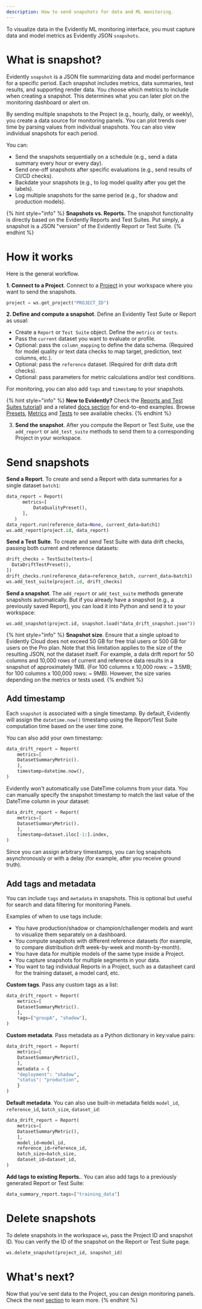 ```yaml
---
description: How to send snapshots for data and ML monitoring.
---   
```


To visualize data in the Evidently ML monitoring interface, you must capture data and model metrics as Evidently JSON `snapshots`. 

# What is snapshot?

Evidently `snapshot` is a JSON file summarizing data and model performance for a specific period. Each snapshot includes metrics, data summaries, test results, and supporting render data. You choose which metrics to include when creating a snapshot. This determines what you can later plot on the monitoring dashboard or alert on. 

By sending multiple snapshots to the Project (e.g., hourly, daily, or weekly), you create a data source for monitoring panels. You can plot trends over time by parsing values from individual snapshots. You can also view individual snapshots for each period.

You can:
* Send the snapshots sequentially on a schedule (e.g., send a data summary every hour or every day).
* Send one-off snapshots after specific evaluations (e.g., send results of CI/CD checks).
* Backdate your snapshots (e.g., to log model quality after you get the labels).
* Log multiple snapshots for the same period (e.g., for shadow and production models).

{% hint style="info" %}
**Snapshots vs. Reports.** The snapshot functionality is directly based on the Evidently Reports and Test Suites. Put simply, a snapshot is a JSON "version" of the Evidently Report or Test Suite. 
{% endhint %}

# How it works

Here is the general workflow.

**1. Connect to a Project**. Connect to a [Project](add_project.md) in your workspace where you want to send the snapshots.

```python
project = ws.get_project("PROJECT_ID")
```

**2. Define and compute a snapshot**. Define an Evidently Test Suite or Report as usual:
* Create a `Report` or `Test Suite` object. Define the `metrics` or `tests`.
* Pass the `current` dataset you want to evaluate or profile.
* Optional: pass the `column_mapping` to define the data schema. (Required for model quality or text data checks to map target, prediction, text columns, etc.).
* Optional: pass the `reference` dataset. (Required for drift data drift checks).
* Optional: pass parameters for metric calculations and/or test conditions.

For monitoring, you can also add `tags` and `timestamp` to your snapshots. 

{% hint style="info" %}
**New to Evidently?** Check the [Reports and Test Suites tutorial](../get-started/tutorial.md)) and a related [docs section](../tests-and-reports/) for end-to-end examples.  Browse [Presets](../presets/all-presets.md), [Metrics](../reference/all-metrics.md) and [Tests](../reference/all-tests.md) to see available checks.
{% endhint %}

3. **Send the snapshot**. After you compute the Report or Test Suite, use the `add_report` or `add_test_suite` methods to send them to a corresponding Project in your workspace.

# Send snapshots

**Send a Report**. To create and send a Report with data summaries for a single dataset `batch1`:

```python
data_report = Report(
      metrics=[
          DataQualityPreset(),
      ],
   )
data_report.run(reference_data=None, current_data=batch1)
ws.add_report(project.id, data_report)
```

**Send a Test Suite**. To create and send Test Suite with data drift checks, passing both current and reference datasets:

```python
drift_checks = TestSuite(tests=[
  DataDriftTestPreset(),
])
drift_checks.run(reference_data=reference_batch, current_data=batch1)
ws.add_test_suite(project.id, drift_checks)
```

**Send a snapshot**. The `add_report` or `add_test_suite` methods generate snapshots automatically. But if you already have a snapshot (e.g., a previously saved Report), you can load it into Python and send it to your workspace:

```
ws.add_snapshot(project.id, snapshot.load("data_drift_snapshot.json"))
```

{% hint style="info" %}
**Snapshot size**. Ensure that a single upload to Evidently Cloud does not exceed 50 GB for free trial users or 500 GB for users on the Pro plan. Note that this limitation applies to the size of the resulting JSON, not the dataset itself. For example, a data drift report for 50 columns and 10,000 rows of current and reference data results in a snapshot of approximately 1MB. (For 100 columns x 10,000 rows: ~ 3.5MB; for 100 columns x 100,000 rows: ~ 9MB). However, the size varies depending on the metrics or tests used.
{% endhint %}

## Add timestamp

Each `snapshot` is associated with a single timestamp. By default, Evidently will assign the `datetime.now()` timestamp using the Report/Test Suite computation time based on the user time zone.

You can also add your own timestamp: 

```python
data_drift_report = Report(
	metrics=[
	DatasetSummaryMetric().
	],
	timestamp=datetime.now(),
)
```

Evidently won't automatically use DateTime columns from your data. You can manually specify the snapshot timestamp to match the last value of the DateTime column in your dataset:

```python
data_drift_report = Report(
	metrics=[
	DatasetSummaryMetric().
	],
	timestamp=dataset.iloc[-1:].index,
)
```

Since you can assign arbitrary timestamps, you can log snapshots asynchronously or with a delay (for example, after you receive ground truth).

## Add tags and metadata

You can include `tags` and `metadata` in snapshots. This is optional but useful for search and data filtering for monitoring Panels.

Examples of when to use tags include:
* You have production/shadow or champion/challenger models and want to visualize them separately on a dashboard.
* You compute snapshots with different reference datasets (for example, to compare distribution drift week-by-week and month-by-month).
* You have data for multiple models of the same type inside a Project.
* You capture snapshots for multiple segments in your data.
* You want to tag individual Reports in a Project, such as a datasheet card for the training dataset, a model card, etc.

**Custom tags**. Pass any custom tags as a list: 

```python
data_drift_report = Report(
	metrics=[
	DatasetSummaryMetric().
	],
	tags=["groupA", "shadow"],
)
```

**Custom metadata**. Pass metadata as a Python dictionary in key:value pairs:

```python
data_drift_report = Report(
	metrics=[
	DatasetSummaryMetric(),
	],
	metadata = {
	"deployment": "shadow",
	"status": "production",
	}
)
```

**Default metadata**. You can also use built-in metadata fields `model_id`, `reference_id`, `batch_size`, `dataset_id`:

```python
data_drift_report = Report(
	metrics=[
	DatasetSummaryMetric(),
	],
	model_id=model_id,
	reference_id=reference_id,
	batch_size=batch_size,
	dataset_id=dataset_id,
)
```

**Add tags to existing Reports.**. You can also add tags to a previously generated Report or Test Suite:

```python
data_summary_report.tags=["training_data"]
```

# Delete snapshots

To delete snapshots in the workspace `ws`, pass the Project ID and snapshot ID. You can verify the ID of the snapshot on the Report or Test Suite page.

```python
ws.delete_snapshot(project_id, snapshot_id)
```

# What's next?

Now that you've sent data to the Project, you can design monitoring panels. Check the next [section](design_dashboard.md.md) to learn more.
{% endhint %}


